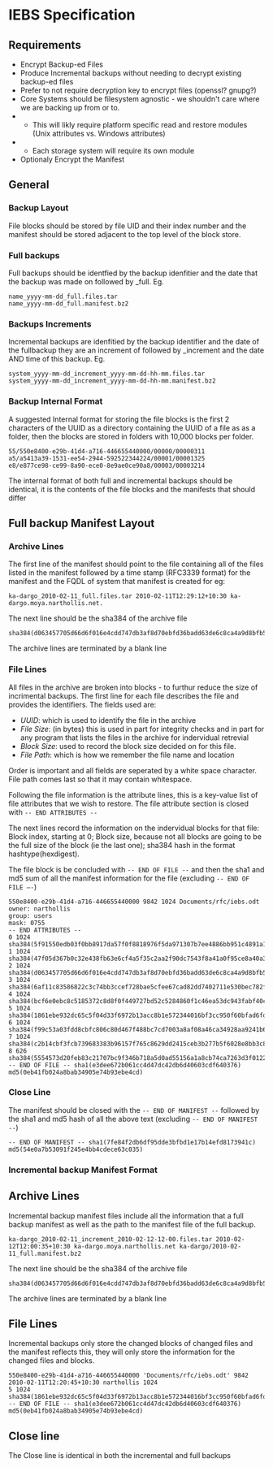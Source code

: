 # IEBS Specification #

## Requirements ##
* Encrypt Backup-ed Files
* Produce Incremental backups without needing to decrypt existing backup-ed files
* Prefer to not require decryption key to encrypt files (openssl? gnupg?)
* Core Systems should be filesystem agnostic - we shouldn't care where we are backing up from or to.
* * This will likly require platform specific read and restore modules (Unix attributes vs. Windows attributes)
* * Each storage system will require its own module
* Optionaly Encrypt the Manifest

## General ##

### Backup Layout ###
File blocks should be stored by file UID and their index number and the manifest should be stored adjacent to the top level of the block store.

### Full backups ###
Full backups should be identfied by the backup idenfitier and the date that the backup was made on followed by _full.
Eg.
```
name_yyyy-mm-dd_full.files.tar
name_yyyy-mm-dd_full.manifest.bz2
```

### Backups Increments ###
Incremental backups are idenfitied by the backup identifier and the date of the fullbackup they are an increment of followed by _increment and the date AND time of this backup.
Eg.
```
system_yyyy-mm-dd_increment_yyyy-mm-dd-hh-mm.files.tar
system_yyyy-mm-dd_increment_yyyy-mm-dd-hh-mm.manifest.bz2
```

### Backup Internal Format ###
A suggested Internal format for storing the file blocks is the first 2 characters of the UUID as a directory containing the UUID of a file as as a folder, then the blocks are stored in folders with 10,000 blocks per folder.
```
55/550e8400-e29b-41d4-a716-446655440000/00000/00000311
a5/a5413a39-1531-ee54-2944-592522344224/00001/00001325
e8/e877ce98-ce99-8a90-ece0-8e9ae0ce90a8/00003/00003214
```
The internal format of both full and incremental backups should be identical, it is the contents of the file blocks and the manifests that should differ

## Full backup Manifest Layout ##

### Archive Lines ###
The first line of the manifest should point to the file containing all of the files listed in the manifest followed by a time stamp (RFC3339 format) for the manifest and the FQDL of system that manifest is created for eg:
```
ka-dargo_2010-02-11_full.files.tar 2010-02-11T12:29:12+10:30 ka-dargo.moya.narthollis.net.
```
The next line should be the sha384 of the archive file
```
sha384(d063457705d66d6f016e4cdd747db3af8d70ebfd36badd63de6c8ca4a9d8bfb5d874e7fbd750aa804dcaddae7eeef51e)
```
The archive lines are terminated by a blank line

### File Lines ###
All files in the archive are broken into blocks - to furthur reduce the size of incrimental backups.
The first line for each file describes the file and provides the identifiers. The fields used are:
* *UUID*: which is used to identify the file in the archive
* *File Size*: (in bytes) this is used in part for integrity checks and in part for any program that lists the files in the archive for indervidual retrevial
* *Block Size*: used to record the block size decided on for this file.
* *File Path*: which is how we remember the file name and location

Order is important and all fields are seperated by a white space character. File path comes last so that it may contain whitespace.
 
Following the file information is the attribute lines, this is a key-value list of file attributes that we wish to restore. The file attribute section is closed with ```-- END ATTRIBUTES --```

The next lines record the information on the indervidual blocks for that file: Block index, starting at 0; Block size, because not all blocks are going to be the full size of the block (ie the last one); sha384 hash in the format hashtype(hexdigest).
 
The file block is be concluded with ```-- END OF FILE --``` and then the sha1 and md5 sum of all the manifest information for the file (excluding ```-- END OF FILE –-```)
```
550e8400-e29b-41d4-a716-446655440000 9842 1024 Documents/rfc/iebs.odt
owner: narthollis
group: users
mask: 0755
-- END ATTRIBUTES --
0 1024 sha384(5f91550edb03f0bb8917da57f0f8818976f5da971307b7ee4886bb951c4891a1f16f840dae8f655aa5df718884ebc15b)
1 1024 sha384(47f05d367b0c32e438fb63e6cf4a5f35c2aa2f90dc7543f8a41a0f95ce8a40a313ab5cf36134a2068c4c969cb50db776)
2 1024 sha384(d063457705d66d6f016e4cdd747db3af8d70ebfd36badd63de6c8ca4a9d8bfb5d874e7fbd750aa804dcaddae7eeef51e)
3 1024 sha384(6af11c83586822c3c74bb3ccef728bae5cfee67cad82dd7402711e530bec782fc02aff273569d22ddffb3b145f343768)
4 1024 sha384(bcf6e0ebc8c5185372c8d8f0f449727bd52c5284860f1c46ea53dc943fabf40c75067629813f12bd994d75a39f44843d)
5 1024 sha384(1861ebe932dc65c5f04d33f6972b13acc8b1e572344016bf3cc950f60bfad6fdc0e32f0318e8bba57cf756eac0a49fce)
6 1024 sha384(f99c53a03fdd8cbfc806c80d467f488bc7cd7003a8af08a46ca34928aa9241b6cd090353e325d30575b72b03cea996c2)
7 1024 sha384(c2b14cbf3fcb739683383b96157f765c8629dd2415ceb3b277b5f6028e8bb3c8cc5408be8a88254907c6ebb1cd4f1827)
8 626 sha384(5554573d20feb83c21707bc9f346b718a5d0ad55156a1a8cb74ca7263d3f01221aeb0d20305a0aa0793bf0b588de684f)
-- END OF FILE -- sha1(e3dee672b061cc4d47dc42db6d40603cdf640376) md5(0eb41fb024a8bab34905e74b93ebe4cd)
```

### Close Line ###
The manifest should be closed with the ```-- END OF MANIFEST --``` followed by the sha1 and md5 hash of all the above text (excluding ```-- END OF MANIFEST --```)

```
-- END OF MANIFEST -- sha1(7fe84f2db6df95dde3bfbd1e17b14efd8173941c) md5(54e0a7b53091f245e4bb4cdece63c035)
```

### Incremental backup Manifest Format ###

## Archive Lines ##
Incremental backup manifest files include all the information that a full backup manifest as well as the path to the manifest file of the full backup.
```
ka-dargo_2010-02-11_increment_2010-02-12-12-00.files.tar 2010-02-12T12:00:35+10:30 ka-dargo.moya.narthollis.net ka-dargo/2010-02-11_full.manifest.bz2
```
The next line should be the sha384 of the archive file
```
sha384(d063457705d66d6f016e4cdd747db3af8d70ebfd36badd63de6c8ca4a9d8bfb5d874e7fbd750aa804dcaddae7eeef51e)
```
The archive lines are terminated by a blank line

## File Lines ##
Incremental backups only store the changed blocks of changed files and the manifest reflects this, they will only store the information for the changed files and blocks.

```
550e8400-e29b-41d4-a716-446655440000 'Documents/rfc/iebs.odt' 9842 2010-02-11T12:20:45+10:30 narthollis 1024
5 1024 sha384(1861ebe932dc65c5f04d33f6972b13acc8b1e572344016bf3cc950f60bfad6fdc0e32f0318e8bba57cf756eac0a49fce)
-- END OF FILE -- sha1(e3dee672b061cc4d47dc42db6d40603cdf640376) md5(0eb41fb024a8bab34905e74b93ebe4cd)
```

## Close line ##
The Close line is identical in both the incremental and full backups


